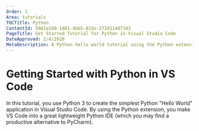 ```yaml
---
Order: 1
Area: tutorials
TOCTitle: Python
ContentId: 59d1a188-1d81-4bb5-82de-372d114d7103
PageTitle: Get Started Tutorial for Python in Visual Studio Code
DateApproved: 2/4/2020
MetaDescription: A Python hello world tutorial using the Python extension in Visual Studio Code (a great Python IDE like PyCharm, if not the best Python IDE)
---
```

# Getting Started with Python in VS Code

In this tutorial, you use Python 3 to create the simplest Python "Hello World" application in Visual Studio Code. By using the Python extension, you make VS Code into a great lightweight Python IDE (which you may find a productive alternative to PyCharm).
